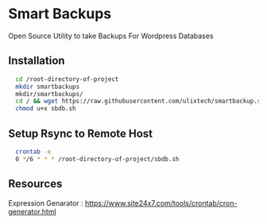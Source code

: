 
# Smart Backups

Open Source Utility to take Backups For Wordpress Databases


## Installation


```bash
  cd /root-directory-of-project
  mkdir smartbackups
  mkdir/smartbackups/
  cd / && wget https://raw.githubusercontent.com/ulixtech/smartbackup.sh/main/sbdb.sh
  chmod u+x sbdb.sh

```

## Setup Rsync to Remote Host
```bash
  crontab -e
  0 */6 * * * /root-directory-of-project/sbdb.sh
```


## Resources

Expression Genarator : https://www.site24x7.com/tools/crontab/cron-generator.html
